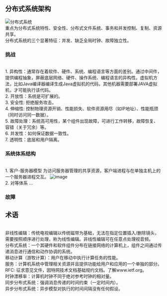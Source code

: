 ## 分布式系统架构
![分布式系统](https://github.com/yalisandsoso/HuaZhouSRC/assets/22914268/5ebabbab-0bec-4e0c-9cd8-659617fff206)
   <br>重点为分布式系统特性、安全性、分布式文件系统、事务和并发控制、复制、资源共享。
   <br>分布式系统的三个显著特征：并发、缺乏全局时钟、故障独立性。
   
   ### 挑战
   <br>1. 异构性：通常存在着软件、硬件、系统、编程语言等方面的差别。通过中间件，提供编程抽象，屏蔽底层网络、硬件、操作系统、编程语言的异构性。虚拟机方法，比如Java编译器编译生成Java虚拟机的代码，其他机器需要部署JAVA虚拟机，才可能执行该代码。
   <br>2. 开放性：系统是可扩展的。
   <br>3. 安全性: 拒绝服务攻击。
   <br>4. 伸缩性: 控制物理资源开销、性能损失、软件资源用尽（如IP地址）、性能瓶颈（同时访问同一数据）。
   <br>5. 故障处理：系统高可用性，某个组件出现故障，可进行工作转移，故障恢复、容错（关于冗余）等。
   <br>6. 并发性：如何保证数据一致性。
   <br>7. 透明性：底层和用户隔离。

   ### 系统体系结构
   <br>1. 客户-服务器模型
              为访问服务器管理的共享资源，客户端进程与在单独主机上的一个服务器进程交互。
                 ![image](https://github.com/yalisandsoso/HuaZhouSRC/assets/22914268/eaaf91ed-1b47-4d41-ac92-126c08425791)
   <br>2. 对等体系
              ...
   
   ### 故障
   
   
## 术语
   <br>非线性编辑：传统电视编辑以传统磁带为基础，无法在指定位置插入/删除镜头，需要按照顺序进行处理，称为线性编辑。非线性编辑可在任意点处理视音频。
   <br>分布式系统：一个其硬件和软件组件分布在链接网络的计算机上，组件之间通过传递消息进行通信和动作协调的系统。
   <br>移动计算（游牧计算）：用户在移动中执行计算任务的性能。
   <br>服务：计算机系统中管理相关资源并且提供功能给用户和应用的一个单独的部分。
   <br>RFC: 征求意见文件，因特网技术文档基础规约文档。了解www.ietf.org。
   <br>时钟漂移率：计算机时钟不同于绝对参考时钟的相对量。
   <br>同步分布式系统：强调消息传递的时间约束（一定时间内）。
   <br>异步分布式系统：异步模型对执行的时间间隔没有任何假设。
   <br>
   <br>
